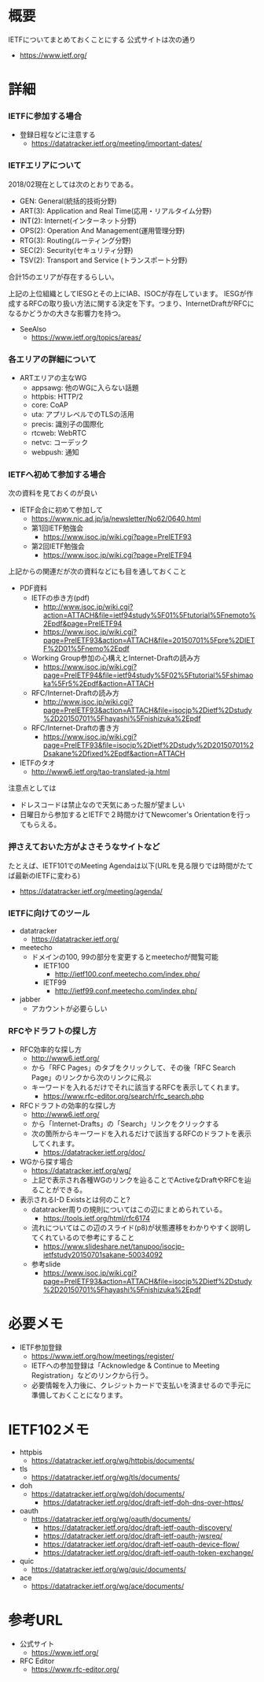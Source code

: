 # 概要
IETFについてまとめておくことにする
公式サイトは次の通り
- https://www.ietf.org/

# 詳細

### IETFに参加する場合
- 登録日程などに注意する
  - https://datatracker.ietf.org/meeting/important-dates/

### IETFエリアについて
2018/02現在としては次のとおりである。
- GEN: General(統括的技術分野)
- ART(3): Application and Real Time(応用・リアルタイム分野)
- INT(2): Internet(インターネット分野)
- OPS(2): Operation And Management(運用管理分野)
- RTG(3): Routing(ルーティング分野)
- SEC(2): Security(セキュリティ分野)
- TSV(2): Transport and Service (トランスポート分野)

合計15のエリアが存在するらしい。

上記の上位組織としてIESGとその上にIAB、ISOCが存在しています。
IESGが作成するRFCの取り扱い方法に関する決定を下す。つまり、InternetDraftがRFCになるかどうかの大きな影響力を持つ。

- SeeAlso
  - https://www.ietf.org/topics/areas/

### 各エリアの詳細について
- ARTエリアの主なWG
  - appsawg: 他のWGに入らない話題
  - httpbis: HTTP/2
  - core: CoAP
  - uta: アプリレベルでのTLSの活用
  - precis: 識別子の国際化
  - rtcweb: WebRTC
  - netvc: コーデック
  - webpush: 通知

### IETFへ初めて参加する場合
次の資料を見ておくのが良い
- IETF会合に初めて参加して
  - https://www.nic.ad.jp/ja/newsletter/No62/0640.html
  - 第1回IETF勉強会
    - https://www.isoc.jp/wiki.cgi?page=PreIETF93
  - 第2回IETF勉強会
    - https://www.isoc.jp/wiki.cgi?page=PreIETF94

上記からの関連だが次の資料などにも目を通しておくこと
- PDF資料
  - IETFの歩き方(pdf)
    - http://www.isoc.jp/wiki.cgi?action=ATTACH&file=ietf94study%5F01%5Ftutorial%5Fnemoto%2Epdf&page=PreIETF94
    - https://www.isoc.jp/wiki.cgi?page=PreIETF93&action=ATTACH&file=20150701%5Fpre%2DIETF%2D01%5Fnemo%2Epdf
  - Working Group参加の心構えとInternet-Draftの読み方
    - https://www.isoc.jp/wiki.cgi?page=PreIETF94&file=ietf94study%5F02%5Ftutorial%5Fshimaoka%5Fr5%2Epdf&action=ATTACH
  - RFC/Internet-Draftの読み方
    - http://www.isoc.jp/wiki.cgi?page=PreIETF93&action=ATTACH&file=isocjp%2Dietf%2Dstudy%2D20150701%5Fhayashi%5Fnishizuka%2Epdf
  - RFC/Internet-Draftの書き方
    - https://www.isoc.jp/wiki.cgi?page=PreIETF93&file=isocjp%2Dietf%2Dstudy%2D20150701%2Dsakane%2Dfixed%2Epdf&action=ATTACH
- IETFのタオ
  - http://www6.ietf.org/tao-translated-ja.html


注意点としては
- ドレスコードは禁止なので天気にあった服が望ましい
- 日曜日から参加するとIETFで２時間かけてNewcomer's Orientationを行ってもらえる。


### 押さえておいた方がよさそうなサイトなど

たとえば、IETF101でのMeeting Agendaは以下(URLを見る限りでは時間がたてば最新のIETFに変わる)
- https://datatracker.ietf.org/meeting/agenda/

### IETFに向けてのツール
- datatracker
  - https://datatracker.ietf.org/
- meetecho
  - ドメインの100, 99の部分を変更するとmeetechoが閲覧可能
    - IETF100
      - http://ietf100.conf.meetecho.com/index.php/
    - IETF99
      - http://ietf99.conf.meetecho.com/index.php/
- jabber
  - アカウントが必要らしい

### RFCやドラフトの探し方
- RFC効率的な探し方
  - http://www6.ietf.org/
  - から「RFC Pages」のタブをクリックして、その後「RFC Search Page」のリンクから次のリンクに飛ぶ
  - キーワードを入れるだけでそれに該当するRFCを表示してくれます。
    - https://www.rfc-editor.org/search/rfc_search.php
- RFCドラフトの効率的な探し方
  - http://www6.ietf.org/
  - から「Internet-Drafts」の「Search」リンクをクリックする
  - 次の箇所からキーワードを入れるだけで該当するRFCのドラフトを表示してくれます。
    - https://datatracker.ietf.org/doc/
- WGから探す場合
  - https://datatracker.ietf.org/wg/
  - 上記で表示され各種WGのリンクを辿ることでActiveなDraftやRFCを辿ることができる。
- 表示されるI-D Existsとは何のこと?
  - datatracker周りの規則についてはこの辺にまとめられている。
    - https://tools.ietf.org/html/rfc6174
  - 流れについてはこの辺のスライド(p8)が状態遷移をわかりやすく説明してくれているので参考にすること
    - https://www.slideshare.net/tanupoo/isocjp-ietfstudy20150701sakane-50034092
  - 参考slide
    - https://www.isoc.jp/wiki.cgi?page=PreIETF93&action=ATTACH&file=isocjp%2Dietf%2Dstudy%2D20150701%5Fhayashi%5Fnishizuka%2Epdf

# 必要メモ
- IETF参加登録
  - https://www.ietf.org/how/meetings/register/
  - IETFへの参加登録は「Acknowledge & Continue to Meeting Registration」などのリンクから行う。
  - 必要情報を入力後に、クレジットカードで支払いを済ませるので手元に準備しておくことになります。

# IETF102メモ
- httpbis
  - https://datatracker.ietf.org/wg/httpbis/documents/
- tls
  - https://datatracker.ietf.org/wg/tls/documents/
- doh
  - https://datatracker.ietf.org/wg/doh/documents/
    - https://datatracker.ietf.org/doc/draft-ietf-doh-dns-over-https/
- oauth
  - https://datatracker.ietf.org/wg/oauth/documents/
    - https://datatracker.ietf.org/doc/draft-ietf-oauth-discovery/
    - https://datatracker.ietf.org/doc/draft-ietf-oauth-jwsreq/
    - https://datatracker.ietf.org/doc/draft-ietf-oauth-device-flow/
    - https://datatracker.ietf.org/doc/draft-ietf-oauth-token-exchange/
- quic
  - https://datatracker.ietf.org/wg/quic/documents/
- ace
  - https://datatracker.ietf.org/wg/ace/documents/

# 参考URL
- 公式サイト
  - https://www.ietf.org/
- RFC Editor
  - https://www.rfc-editor.org/
